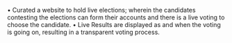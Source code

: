 •	Curated a website to hold live elections; wherein the candidates contesting the elections can form their accounts and there is a live voting to choose the candidate.
•	Live Results are displayed as and when the voting is going on, resulting in a transparent voting process.

 
